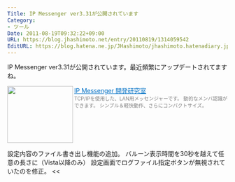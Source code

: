 ```yaml
---
Title: IP Messenger ver3.31が公開されています
Category:
- ツール
Date: 2011-08-19T09:32:22+09:00
URL: https://blog.jhashimoto.net/entry/20110819/1314059542
EditURL: https://blog.hatena.ne.jp/JHashimoto/jhashimoto.hatenadiary.jp/atom/entry/12921228815717257365
---
```



IP Messenger ver3.31が公開されています。最近頻繁にアップデートされてますね。

<a href="http://ipmsg.org/" target="_blank"><img class="alignleft" align="left" border="0" src="http://capture.heartrails.com/150x130/shadow?http://ipmsg.org/" alt="" width="150" height="130" /></a><a style="color:#0070C5;" href="http://ipmsg.org/" target="_blank">IP Messenger 開発研究室</a><a href="http://b.hatena.ne.jp/entry/http://ipmsg.org/" target="_blank"><img border="0" src="http://b.hatena.ne.jp/entry/image/http://ipmsg.org/" alt="" /></a><br><span style="color: #808080;font-size: 80%;">TCP/IPを使用した、LAN用メッセンジャーです。 動的なメンバ認識ができます。 シンプル＆軽快動作、さらにコンパクトサイズ。</span><br style="clear:both;" />

>>
設定内容のファイル書き出し機能の追加。
バルーン表示時間を30秒を越えて任意の長さに（Vista以降のみ）
設定画面でログファイル指定ボタンが無視されていたのを修正。
<<
